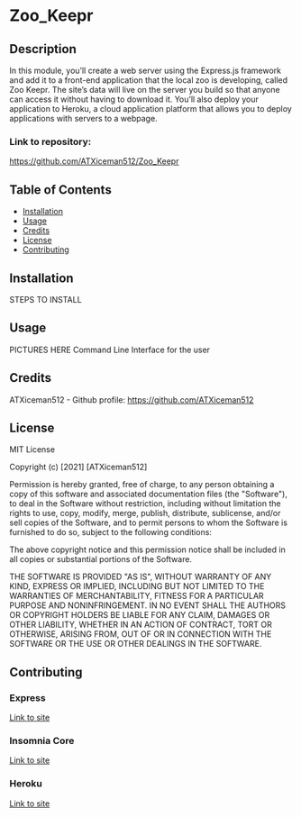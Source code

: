 # Zoo_Keepr

## Description

In this module, you’ll create a web server using the Express.js framework and add it to a front-end application that the local zoo is developing, called Zoo Keepr. The site’s data will live on the server you build so that anyone can access it without having to download it. You’ll also deploy your application to Heroku, a cloud application platform that allows you to deploy applications with servers to a webpage.

### Link to repository:

https://github.com/ATXiceman512/Zoo_Keepr

## Table of Contents

- [Installation](#installation)
- [Usage](#usage)
- [Credits](#credits)
- [License](#license)
- [Contributing](#Contributing)

## Installation

STEPS TO INSTALL

## Usage

PICTURES HERE
Command Line Interface for the user

## Credits

ATXiceman512 - Github profile: https://github.com/ATXiceman512

## License

MIT License

Copyright (c) [2021] [ATXiceman512]

Permission is hereby granted, free of charge, to any person obtaining a copy
of this software and associated documentation files (the "Software"), to deal
in the Software without restriction, including without limitation the rights
to use, copy, modify, merge, publish, distribute, sublicense, and/or sell
copies of the Software, and to permit persons to whom the Software is
furnished to do so, subject to the following conditions:

The above copyright notice and this permission notice shall be included in all
copies or substantial portions of the Software.

THE SOFTWARE IS PROVIDED "AS IS", WITHOUT WARRANTY OF ANY KIND, EXPRESS OR
IMPLIED, INCLUDING BUT NOT LIMITED TO THE WARRANTIES OF MERCHANTABILITY,
FITNESS FOR A PARTICULAR PURPOSE AND NONINFRINGEMENT. IN NO EVENT SHALL THE
AUTHORS OR COPYRIGHT HOLDERS BE LIABLE FOR ANY CLAIM, DAMAGES OR OTHER
LIABILITY, WHETHER IN AN ACTION OF CONTRACT, TORT OR OTHERWISE, ARISING FROM,
OUT OF OR IN CONNECTION WITH THE SOFTWARE OR THE USE OR OTHER DEALINGS IN THE
SOFTWARE.

## Contributing

### Express
[Link to site](https://www.npmjs.com/package/express)

### Insomnia Core
[Link to site](https://insomnia.rest/)

### Heroku
[Link to site](https://www.heroku.com/)


